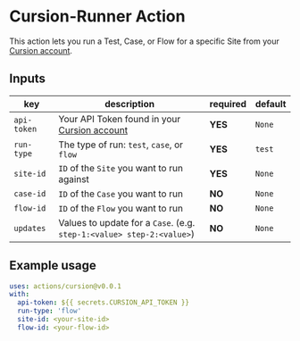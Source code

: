 # Cursion-Runner Action

This action lets you run a Test, Case, or Flow for a specific Site from your [Cursion account](https://app.cursion.dev/account).


## Inputs

| key | description | required | default | 
| --- | --- | --- | --- |
| `api-token` | Your API Token found in your [Cursion account](https://app.cursion.dev/account) | **YES** | `None` |
| `run-type` | The type of run: `test`, `case`, or `flow` | **YES** | `test` |
| `site-id` | `ID` of the `Site` you want to run against | **YES** | `None` |
| `case-id` | `ID` of the `Case` you want to run | **NO** | `None` |
| `flow-id` | `ID` of the `Flow` you want to run | **NO** | `None` |
| `updates` | Values to update for a `Case`. (e.g. `step-1:<value> step-2:<value>`)| **NO** | `None` |

## Example usage

``` yml
uses: actions/cursion@v0.0.1
with:
  api-token: ${{ secrets.CURSION_API_TOKEN }}
  run-type: 'flow'
  site-id: <your-site-id>
  flow-id: <your-flow-id>
```